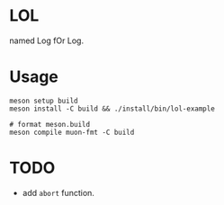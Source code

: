 # LOL
named Log fOr Log.

# Usage
```shell
meson setup build
meson install -C build && ./install/bin/lol-example

# format meson.build
meson compile muon-fmt -C build
```

# TODO
- add `abort` function.
